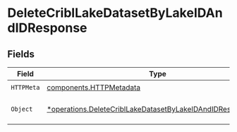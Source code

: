# DeleteCriblLakeDatasetByLakeIDAndIDResponse


## Fields

| Field                                                                                                                                     | Type                                                                                                                                      | Required                                                                                                                                  | Description                                                                                                                               |
| ----------------------------------------------------------------------------------------------------------------------------------------- | ----------------------------------------------------------------------------------------------------------------------------------------- | ----------------------------------------------------------------------------------------------------------------------------------------- | ----------------------------------------------------------------------------------------------------------------------------------------- |
| `HTTPMeta`                                                                                                                                | [components.HTTPMetadata](../../models/components/httpmetadata.md)                                                                        | :heavy_check_mark:                                                                                                                        | N/A                                                                                                                                       |
| `Object`                                                                                                                                  | [*operations.DeleteCriblLakeDatasetByLakeIDAndIDResponseBody](../../models/operations/deletecribllakedatasetbylakeidandidresponsebody.md) | :heavy_minus_sign:                                                                                                                        | a list of CriblLakeDataset objects                                                                                                        |